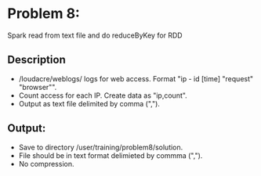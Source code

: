 # Problem 8: 
Spark read from text file and do reduceByKey for RDD
## Description
  * /loudacre/weblogs/ logs for web access. Format "ip - id [time] "request" "browser"".
  * Count access for each IP. Create data as "ip,count".
  * Output as text file delimited by comma (",").
## Output: 
  * Save to directory /user/training/problem8/solution.
  * File should be in text format delimieted by commma (",").
  * No compression.
